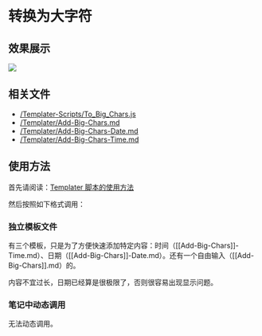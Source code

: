 # 转换为大字符

## 效果展示

![](To-Big-Chars.png)

## 相关文件

- [/Templater-Scripts/To_Big_Chars.js](../../Templater-Scripts/To_Big_Chars.js)
- [/Templater/Add-Big-Chars.md](../../Templater/Add-Big-Chars.md)
- [/Templater/Add-Big-Chars-Date.md](../../Templater/Add-Big-Chars-Date.md)
- [/Templater/Add-Big-Chars-Time.md](../../Templater/Add-Big-Chars-Time.md)
## 使用方法

首先请阅读：[Templater 脚本的使用方法](../Usages/How-to-Use-Templater-Script.md)

然后按照如下格式调用：

### 独立模板文件

有三个模板，只是为了方便快速添加特定内容：时间（[[Add-Big-Chars]]-Time.md）、日期（[[Add-Big-Chars]]-Date.md）。还有一个自由输入（[[Add-Big-Chars]].md）的。

内容不宜过长，日期已经算是很极限了，否则很容易出现显示问题。

### 笔记中动态调用

无法动态调用。